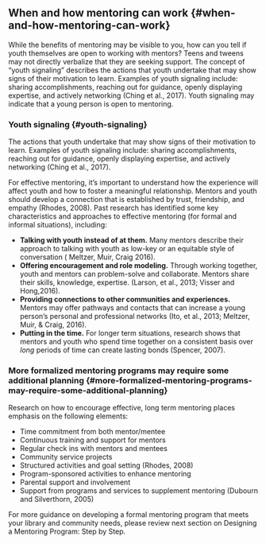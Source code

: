 ## When and how mentoring can work {#when-and-how-mentoring-can-work}

While the benefits of mentoring may be visible to you, how can you tell if youth themselves are open to working with mentors? Teens and tweens may not directly verbalize that they are seeking support. The concept of “youth signaling” describes the actions that youth undertake that may show signs of their motivation to learn. Examples of youth signaling include: sharing accomplishments, reaching out for guidance, openly displaying expertise, and actively networking (Ching et al., 2017). Youth signaling may indicate that a young person is open to mentoring.

### Youth signaling {#youth-signaling}

The actions that youth undertake that may show signs of their motivation to learn. Examples of youth signaling include: sharing accomplishments, reaching out for guidance, openly displaying expertise, and actively networking (Ching et al., 2017).

For effective mentoring, it’s important to understand how the experience will affect youth and how to foster a meaningful relationship. Mentors and youth should develop a connection that is established by trust, friendship, and empathy (Rhodes, 2008). Past research has identified some key characteristics and approaches to effective mentoring (for formal and informal situations), including:

*   **Talking with youth instead of at them.** Many mentors describe their approach to talking with youth as low-key or an equitable style of conversation ( Meltzer, Muir, Craig 2016).
*   **Offering encouragement and role modeling.** Through working together, youth and mentors can problem-solve and collaborate. Mentors share their skills, knowledge, expertise. (Larson, et al., 2013; Visser and Hong,2016).
*   **Providing connections to other communities and experiences.** Mentors may offer pathways and contacts that can increase a young person’s personal and professional networks (Ito, et al., 2013; Meltzer, Muir, &amp; Craig, 2016).
*   **Putting in the time.** For longer term situations, research shows that mentors and youth who spend time together on a consistent basis over _long_ periods of time can create lasting bonds (Spencer, 2007).

### More formalized mentoring programs may require some additional planning {#more-formalized-mentoring-programs-may-require-some-additional-planning}

Research on how to encourage effective, long term mentoring places emphasis on the following elements:

*   Time commitment from both mentor/mentee
*   Continuous training and support for mentors
*   Regular check ins with mentors and mentees
*   Community service projects
*   Structured activities and goal setting (Rhodes, 2008)
*   Program-sponsored activities to enhance mentoring
*   Parental support and involvement
*   Support from programs and services to supplement mentoring (Dubourn and Silverthorn, 2005)

For more guidance on developing a formal mentoring program that meets your library and community needs, please review next section on Designing a Mentoring Program: Step by Step.